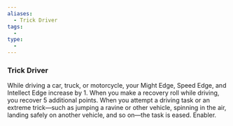 ```yaml
---
aliases:
  - Trick Driver
tags:
  - 
type:
  - 
---
```

### Trick Driver

While driving a car, truck, or motorcycle, your Might Edge, Speed Edge, and Intellect Edge increase by 1. When you make a recovery roll while driving, you recover 5 additional points. When you attempt a driving task or an extreme trick—such as jumping a ravine or other vehicle, spinning in the air, landing safely on another vehicle, and so on—the task is eased. Enabler.